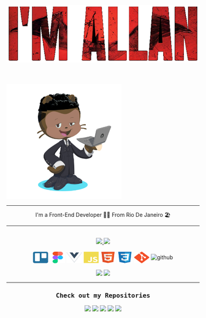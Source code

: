 <header justify-content="center"> 
  <img align="center" src="./I'M ALLAN.png">
</header>
<img src="./allrezende.png" width="300px">
<div>
  <hr>
  <p align="center">I'm a Front-End Developer 🧑‍💻 From Rio De Janeiro 🏖️</p>
  <hr>
 <br>

</div>


<div align="center">
  <a href="https://github.com/AllRez44">
    <img height="150em" src="https://github-readme-stats.vercel.app/api?username=AllRez44&count_private=true&include_all_commits=true&show_icons=true&theme=radical&hide_border=false&show_owner=true"/>
    <img height="150em" src="https://github-readme-stats.vercel.app/api/top-langs/?username=AllRez44&theme=radical&hide_border=false&&layout=compact"/>
  </a>
</div>

<div align="center" valign="top"><br>
  <img align="center" alt="Figma" height="30" width="40" src="https://raw.githubusercontent.com/devicons/devicon/master/icons/trello/trello-plain.svg">
  <img align="center" alt="Figma" height="30" width="40" src="https://raw.githubusercontent.com/devicons/devicon/master/icons/figma/figma-original.svg">
  <img align="center" alt="Vue" height="30" width="40" src="https://raw.githubusercontent.com/devicons/devicon/master/icons/vuejs/vuejs-plain.svg">
  <img align="center" alt="Js" height="30" width="40" src="https://raw.githubusercontent.com/devicons/devicon/master/icons/javascript/javascript-plain.svg">
  <img align="center" alt="HTML" height="30" width="40" src="https://raw.githubusercontent.com/devicons/devicon/master/icons/html5/html5-original.svg">
  <img align="center" alt="CSS" height="30" width="40" src="https://raw.githubusercontent.com/devicons/devicon/master/icons/css3/css3-original.svg">
  <img align="center" alt="git" height="30" width="40" src="https://raw.githubusercontent.com/devicons/devicon/master/icons/git/git-original.svg">
  <img align="center" alt="github" height="35" width="35" src="https://cdn-icons-png.flaticon.com/512/25/25231.png">
</div>

<br>

<div align="center">
  <a href="https://www.linkedin.com/in/allan-resende-997757118/" target="_blank"><img src="https://img.shields.io/badge/-LinkedIn-%230077B5?style=for-the-badge&logo=linkedin&logoColor=white" target="_blank"></a> 
  <a href="mailto:allanresendegomes@gmail.com"><img src="https://img.shields.io/badge/-Gmail-%23333?style=for-the-badge&logo=gmail&logoColor=white" target="_blank"></a>
</div>

<hr>

<div align="center">
  <h3><b><samp>Check out my Repositories</samp></b></h3>
  <a href="https://github.com/AllRez44/project-danvo"><img src="https://github-readme-stats.vercel.app/api/pin/?username=allrez44&repo=project-danvo" /></a>
  <a href="https://github.com/hinname/project-Restaurant"><img src="https://github-readme-stats.vercel.app/api/pin/?username=hinname&repo=project-Restaurant" /></a>
  <a href="https://github.com/AllRez44/beauty-studio-project "><img src="https://github-readme-stats.vercel.app/api/pin/?username=allrez44&repo=beauty-studio-project" /></a>
 <a href="https://github.com/AllRez44/cracha-nlw-2021"><img src="https://github-readme-stats.vercel.app/api/pin/?username=allrez44&repo=cracha-nlw-2021" /></a>
 <a href="https://github.com/hinname/Op_LandingPages"><img src="https://github-readme-stats.vercel.app/api/pin/?username=hinname&repo=Op_LandingPages" /></a>
</div>

<!--
**AllRez44/AllRez44** is a ✨ _special_ ✨ repository because its `README.md` (this file) appears on your GitHub profile.

Here are some ideas to get you started:

- 🔭 I’m currently working on side projects with @
- 🌱 I’m currently learning ...
- 👯 I’m looking to collaborate on ...
- 🤔 I’m looking for help with ...
- 💬 Ask me about ...
- 📫 How to reach me: ...
- 😄 Pronouns: ...
- ⚡ Fun fact: ...
-->
